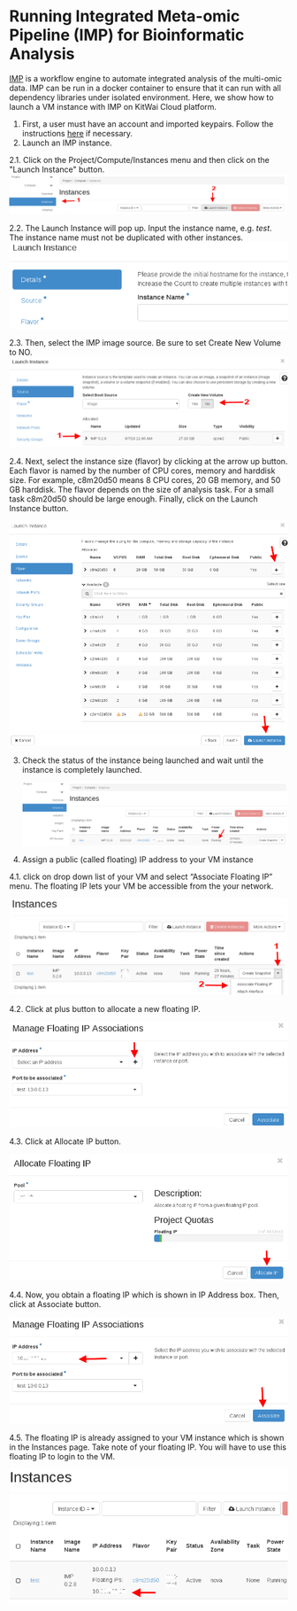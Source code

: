 # Running Integrated Meta-omic Pipeline (IMP) for Bioinformatic Analysis

[IMP](http://r3lab.uni.lu/web/imp/) is a workflow engine to automate integrated analysis of the multi-omic data. IMP can be run in a docker container to ensure that it can run  with all dependency libraries under isolated environment. Here, we show how to launch a VM instance with IMP on KitWai Cloud platform.

1. First, a user must have an account and imported keypairs. Follow the instructions [here](/login/login.md) if necessary.
2. Launch an IMP instance.

 2.1. Click on the Project/Compute/Instances menu and then click on the "Launch Instance" button.
   <img src="launch_instance.png">

 2.2. The Launch Instance will pop up. Input the instance name, e.g. _test_. The instance name must not be duplicated with other instances.
   ​<img src="details.png">

 2.3. Then, select the IMP image source. Be sure to set Create New Volume to NO.
   ​<img src="source.png">

 2.4. Next, select the instance size (flavor) by clicking at the arrow up button. Each flavor is named by the number of CPU cores, memory and harddisk size. For example, c8m20d50 means 8 CPU cores, 20 GB memory, and 50 GB harddisk. The flavor depends on the size of analysis task. For a small task c8m20d50 should be large enough. Finally, click on the Launch Instance button.

   ​<img src="flavor.png">

3. Check the status of the instance being launched and wait until the instance is completely launched.   ​

   ​<img src="running.png">

4. Assign a public (called floating) IP address to your VM instance

 4.1. click on drop down list of your VM and select “Associate Floating IP” menu. The floating IP lets your VM be accessible from the your network.

   ​<img src="associate_floating_ip.png">

 4.2. Click at plus button to allocate a new floating IP.

   ​<img src="new_ip.png">

 4.3. Click at Allocate IP button.

   ​<img src="allocate_ip.png">

 4.4. Now, you obtain a floating IP which is shown in IP Address box. Then, click at Associate button.

   ​<img src="associate.png">

 4.5. The floating IP is already assigned to your VM instance which is shown in the Instances page. Take note of your floating IP. You will have to use this floating IP to login to the VM.

   ​<img src="associated.png">
